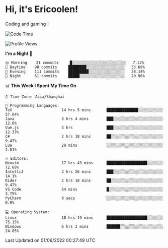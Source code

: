 # Hi, it's Ericoolen!
Coding and gaming！

<!--START_SECTION:waka-->
![Code Time](http://img.shields.io/badge/Code%20Time-301%20hrs%209%20mins-blue)

![Profile Views](http://img.shields.io/badge/Profile%20Views-3-blue)

**I'm a Night 🦉** 

```text
🌞 Morning    21 commits     █░░░░░░░░░░░░░░░░░░░░░░░░   7.22% 
🌆 Daytime    98 commits     ████████░░░░░░░░░░░░░░░░░   33.68% 
🌃 Evening    111 commits    █████████░░░░░░░░░░░░░░░░   38.14% 
🌙 Night      61 commits     █████░░░░░░░░░░░░░░░░░░░░   20.96%

```


📊 **This Week I Spent My Time On** 

```text
⌚︎ Time Zone: Asia/Shanghai

💬 Programming Languages: 
TeX                      14 hrs 5 mins       ██████████████░░░░░░░░░░░   57.84% 
Java                     3 hrs 4 mins        ███░░░░░░░░░░░░░░░░░░░░░░   12.6% 
Vue.js                   3 hrs               ███░░░░░░░░░░░░░░░░░░░░░░   12.33% 
C#                       2 hrs 18 mins       ██░░░░░░░░░░░░░░░░░░░░░░░   9.47% 
Lua                      29 mins             ░░░░░░░░░░░░░░░░░░░░░░░░░   2.01%

🔥 Editors: 
Neovim                   17 hrs 43 mins      ██████████████████░░░░░░░   72.68% 
IntelliJ                 3 hrs 26 mins       ███░░░░░░░░░░░░░░░░░░░░░░   14.1% 
Rider                    2 hrs 18 mins       ██░░░░░░░░░░░░░░░░░░░░░░░   9.47% 
VS Code                  54 mins             █░░░░░░░░░░░░░░░░░░░░░░░░   3.75% 
PyCharm                  0 secs              ░░░░░░░░░░░░░░░░░░░░░░░░░   0.0%

💻 Operating System: 
Linux                    18 hrs 19 mins      ██████████████████░░░░░░░   75.15% 
Windows                  6 hrs 3 mins        ██████░░░░░░░░░░░░░░░░░░░   24.85%

```


 Last Updated on 01/06/2022 00:27:49 UTC
<!--END_SECTION:waka-->

